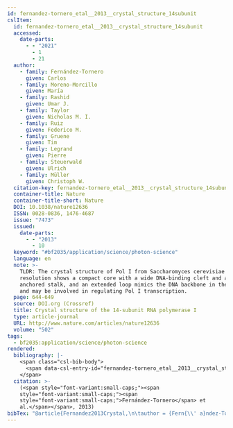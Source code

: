 ```yaml
---
id: fernandez-tornero_etal__2013__crystal_structure_14subunit
cslItem:
  id: fernandez-tornero_etal__2013__crystal_structure_14subunit
  accessed:
    date-parts:
      - - "2021"
        - 1
        - 21
  author:
    - family: Fernández-Tornero
      given: Carlos
    - family: Moreno-Morcillo
      given: María
    - family: Rashid
      given: Umar J.
    - family: Taylor
      given: Nicholas M. I.
    - family: Ruiz
      given: Federico M.
    - family: Gruene
      given: Tim
    - family: Legrand
      given: Pierre
    - family: Steuerwald
      given: Ulrich
    - family: Müller
      given: Christoph W.
  citation-key: fernandez-tornero_etal__2013__crystal_structure_14subunit
  container-title: Nature
  container-title-short: Nature
  DOI: 10.1038/nature12636
  ISSN: 0028-0836, 1476-4687
  issue: "7473"
  issued:
    date-parts:
      - - "2013"
        - 10
  keyword: "#bf2035/application/science/photon-science"
  language: en
  note: >-
    TLDR: The crystal structure of Pol I from Saccharomyces cerevisiae at 3.0 Å
    resolution shows a compact core with a wide DNA-binding cleft and a tightly
    anchored stalk, and an extended loop mimics the DNA backbone in the clefts
    and may be involved in regulating Pol I transcription.
  page: 644-649
  source: DOI.org (Crossref)
  title: Crystal structure of the 14-subunit RNA polymerase I
  type: article-journal
  URL: http://www.nature.com/articles/nature12636
  volume: "502"
tags:
  - bf2035:application/science/photon-science
rendered:
  bibliography: |-
    <span class="csl-bib-body">
      <span data-csl-entry-id="fernandez-tornero_etal__2013__crystal_structure_14subunit" class="csl-entry"><span class='author-bib'>Fernández-Tornero, Moreno-Morcillo, M., Rashid, U. J., Taylor, N. M. I., Ruiz, F. M., Gruene, T., Legrand, P., Steuerwald, U., &#38; Müller, C. W.</span>. <span class='date-bib'>(2013)</span>. <span class='title'><b>Crystal structure of the 14-subunit RNA polymerase I</b></span>. <i>Nature</i>, <i>502</i>(7473), 644–649. <span class='URL'><a href='https://doi.org/10.1038/nature12636'>LINK</a></span></span>
    </span>
  citation: >-
    (<span style="font-variant:small-caps;"><span
    style="font-variant:small-caps;"><span
    style="font-variant:small-caps;">Fernández-Tornero</span> et
    al.</span></span>, 2013)
bibTex: "@article{Fernandez2013Crystal,\n\tauthor = {Fern{\\' a}ndez-Tornero, Carlos and Moreno-Morcillo, Mar{\\' i}a and Rashid, Umar J. and Taylor, Nicholas M. I. and Ruiz, Federico M. and Gruene, Tim and Legrand, Pierre and Steuerwald, Ulrich and M{\\\" u}ller, Christoph W.},\n\tjournal = {Nature},\n\tdoi = {10.1038/nature12636},\n\tissn = {0028-0836, 1476-4687},\n\tnumber = {7473},\n\tyear = {2013},\n\tmonth = {10},\n\tnote = {TLDR: The crystal structure of Pol I from Saccharomyces cerevisiae at 3.0 {\\r A} resolution shows a compact core with a wide DNA-binding cleft and a tightly anchored stalk, and an extended loop mimics the DNA backbone in the clefts and may be involved in regulating Pol I transcription.},\n\tpages = {644--649},\n\ttitle = {Crystal structure of the 14-subunit {RNA} polymerase {I}},\n\turl = {http://www.nature.com/articles/nature12636},\n\thowpublished = {http://www.nature.com/articles/nature12636},\n\tvolume = {502},\n}\n\n"
---
```

